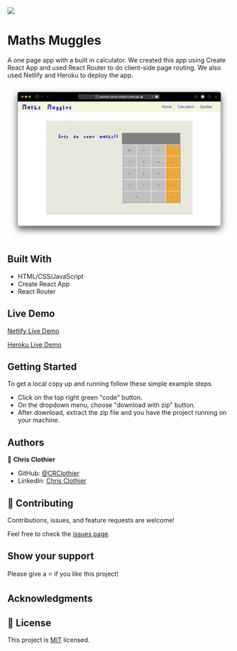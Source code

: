 ![](https://img.shields.io/badge/Microverse-blueviolet)

# Maths Muggles

A one page app with a built in calculator.  We created this app using Create React App and used React Router to do client-side page routing.  We also used Netlify and Heroku to deploy the app.

![Maths Muggles](./Screenshot.png)

## Built With

- HTML/CSS/JavaScript
- Create React App
- React Router

## Live Demo

[Netlify Live Demo](https://aesthetic-panda-300b53.netlify.app)

[Heroku Live Demo](https://maths-muggles.herokuapp.com)

## Getting Started

To get a local copy up and running follow these simple example steps.

- Click on the top right green "code" button.
- On the dropdown menu, choose "download with zip" button.
- After download, extract the zip file and you have the project running on your machine.

## Authors

👤 **Chris Clothier**

- GitHub: [@CRClothier](https://github.com/crclothier)  
- LinkedIn: [Chris Clothier](https://www.linkedin.com/in/crclothier/)

## 🤝 Contributing

Contributions, issues, and feature requests are welcome!

Feel free to check the [issues page](../../issues/).

## Show your support

Please give a ⭐️ if you like this project!

## Acknowledgments

## 📝 License

This project is [MIT](./LICENCE) licensed.